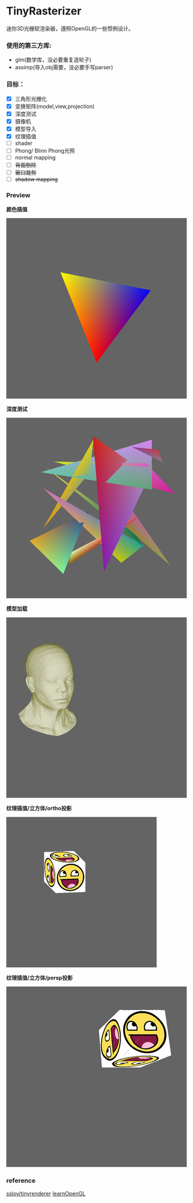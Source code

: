 # TinyRasterizer

迷你3D光栅软渲染器，遵照OpenGL的一些惯例设计。

### 使用的第三方库:
- glm(数学库，没必要重复造轮子)
- assimp(导入obj需要，没必要手写parser)

### 目标：
- [x] 三角形光栅化
- [x] 变换矩阵(model,view,projection) 
- [x] 深度测试
- [x] 摄像机
- [x] 模型导入
- [x] 纹理插值
- [ ] shader
- [ ] Phong/ Blinn Phong光照
- [ ] normal mapping
- [ ] ~~背面剔除~~
- [ ] ~~窗口裁剪~~
- [ ] ~~shadow mapping~~

### Preview
**颜色插值**

![颜色插值](images/image1.jpg)

**深度测试**

![深度测试](images/image3.jpg)

**模型加载**

![模型加载](images/image2.jpg)

**纹理插值/立方体/ortho投影**

![纹理插值](images/image4.png)

**纹理插值/立方体/persp投影**

![纹理插值](images/image5.jpg)


### reference
[ssloy/tinyrenderer](https://github.com/ssloy/tinyrenderer/wiki)
[learnOpenGL](https://learnopengl.com/)